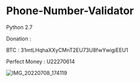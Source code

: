 # Phone-Number-Validator

Python 2.7

Donation :

BTC : 31mtLHqhaXXyCMnT2EU73U8fwYwigiEEU1

Perfect Money : U22270614

![IMG_20220708_174119](https://user-images.githubusercontent.com/59664965/177977446-03199bc0-63f3-40b1-9868-a8121e532030.jpg)
